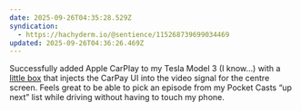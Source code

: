 ```yaml
---
date: 2025-09-26T04:35:28.529Z
syndication:
  - https://hachyderm.io/@sentience/115268739699034469
updated: 2025-09-26T04:36:26.469Z
---
```


Successfully added Apple CarPlay to my Tesla Model 3 (I know…) with a [little box](https://www.aliexpress.com/item/1005009205865221.html) that injects the CarPay UI into the video signal for the centre screen. Feels great to be able to pick an episode from my Pocket Casts “up next” list while driving without having to touch my phone.
